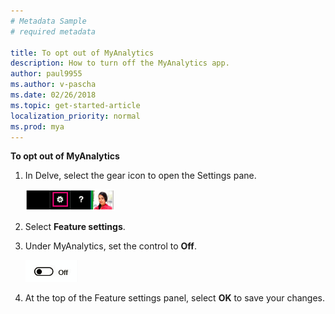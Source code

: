 ```yaml
---
# Metadata Sample
# required metadata

title: To opt out of MyAnalytics
description: How to turn off the MyAnalytics app. 
author: paul9955
ms.author: v-pascha
ms.date: 02/26/2018
ms.topic: get-started-article
localization_priority: normal 
ms.prod: mya
---
```


**To opt out of MyAnalytics**

1. In Delve, select the gear icon to open the Settings pane.

    <img src="../../Images/Gear-icon-Delve.png" alt="Delve settings">
     
2. Select **Feature settings**.
3. Under MyAnalytics, set the control to **Off**.

    <img src="../../Images/Slider-off.png" alt="Slider in off position">
  
4. At the top of the Feature settings panel, select **OK** to save your changes. 